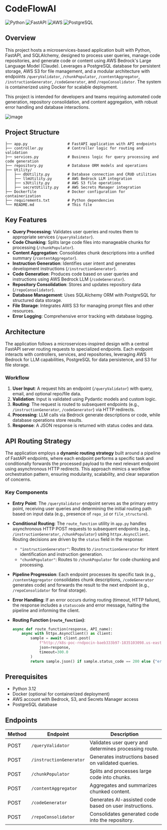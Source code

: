 # CodeFlowAI

![Python](https://img.shields.io/badge/Python-3.12-blue.svg) ![FastAPI](https://img.shields.io/badge/FastAPI-0.115.7-green.svg) ![AWS](https://img.shields.io/badge/AWS-Bedrock%20%7C%20S3-orange.svg) ![PostgreSQL](https://img.shields.io/badge/PostgreSQL-SQLAlchemy-blue.svg)

## Overview

This project hosts a microservices-based application built with Python, FastAPI, and SQLAlchemy, designed to process user queries, manage code repositories, and generate code or content using AWS Bedrock's Large Language Model (Claude). Leverages a PostgreSQL database for persistent storage, AWS S3 for file management, and a modular architecture with endpoints `/queryValidator`, `/chunkPopulator`, `/contentAggregator`, `/instructionGenerator`, `/codeGenerator`, and `/repoConsolidator`. The system is containerized using Docker for scalable deployment.

This project is intended for developers and teams requiring automated code generation, repository consolidation, and content aggregation, with robust error handling and database interactions.

![image](https://github.com/user-attachments/assets/e5ecf7ae-f46a-42a2-a6d7-8cade68351bc)


## Project Structure
```
├── app.py                  # FastAPI application with API endpoints
├── controller.py           # Controller logic for routing and validation
├── services.py             # Business logic for query processing and code generation
├── repository.py           # Database ORM models and operations
├── Utility/
│   ├── dbUtility.py        # Database connection and CRUD utilities
│   ├── llmUtility.py       # AWS Bedrock LLM integration
│   ├── s3Utility.py        # AWS S3 file operations
│   ├── secretUtility.py    # AWS Secrets Manager integration
├── Dockerfile              # Docker configuration for containerization
├── requirements.txt        # Python dependencies
└── README.md               # This file
```


## Key Features

- **Query Processing**: Validates user queries and routes them to appropriate services (`/queryValidator`).
- **Code Chunking**: Splits large code files into manageable chunks for processing (`/chunkPopulator`).
- **Content Aggregation**: Consolidates chunk descriptions into a unified summary (`/contentAggregator`).
- **Instruction Generation**: Identifies user intent and generates development instructions (`/instructionGenerator`).
- **Code Generation**: Produces code based on user queries and instructions using AWS Bedrock LLM (`/codeGenerator`).
- **Repository Consolidation**: Stores and updates repository data (`/repoConsolidator`).
- **Database Management**: Uses SQLAlchemy ORM with PostgreSQL for structured data storage.
- **File Storage**: Integrates AWS S3 for managing prompt files and other resources.
- **Error Logging**: Comprehensive error tracking with database logging.

## Architecture

The application follows a microservices-inspired design with a central FastAPI server routing requests to specialized endpoints. Each endpoint interacts with controllers, services, and repositories, leveraging AWS Bedrock for LLM capabilities, PostgreSQL for data persistence, and S3 for file storage.

### Workflow
1. **User Input**: A request hits an endpoint (`/queryValidator`) with query, email, and optional repo/file data.
2. **Validation**: Input is validated using Pydantic models and custom logic.
3. **Routing**: The request is routed to subsequent endpoints (e.g., `/instructionGenerator`, `/codeGenerator`) via HTTP redirects.
4. **Processing**: LLM calls via Bedrock generate descriptions or code, while database operations store results.
5. **Response**: A JSON response is returned with status codes and data.

## API Routing Strategy

The application employs a **dynamic routing strategy** built around a pipeline of FastAPI endpoints, where each endpoint performs a specific task and conditionally forwards the processed payload to the next relevant endpoint using asynchronous HTTP redirects. This approach mimics a workflow orchestration pattern, ensuring modularity, scalability, and clear separation of concerns.

### Key Components
- **Entry Point**: The `/queryValidator` endpoint serves as the primary entry point, receiving user queries and determining the initial routing path based on input data (e.g., presence of `repo_id` or `file_structure`).
- **Conditional Routing**: The `route_function` utility in `app.py` handles asynchronous HTTP POST requests to subsequent endpoints (e.g., `/instructionGenerator`, `/chunkPopulator`) using `httpx.AsyncClient`. Routing decisions are driven by the `status` field in the response:
  - `"instructionGenerator"`: Routes to `/instructionGenerator` for intent identification and instruction generation.
  - `"chunkPopulator"`: Routes to `/chunkPopulator` for code chunking and processing.
- **Pipeline Progression**: Each endpoint processes its specific task (e.g., `/contentAggregator` consolidates chunk descriptions, `/codeGenerator` generates code) and forwards the result to the next endpoint (e.g., `/repoConsolidator` for final storage).
- **Error Handling**: If an error occurs during routing (timeout, HTTP failure), the response includes a `statuscode` and error message, halting the pipeline and informing the client.

- **Routing Function (`route_function`)**:
  ```python
  async def route_function(response, API_name):
      async with httpx.AsyncClient() as client:
          sample = await client.post(
              f"http://k8s-poc-rndpocin-baeb333b97-1835103098.us-east-1.elb.amazonaws.com:8080/{API_name}",
              json=response,
              timeout=300.0
          )
          return sample.json() if sample.status_code == 200 else {"error": f"API {API_name} failed", "statuscode": sample.status_code}

## Prerequisites
- Python 3.12
- Docker (optional for containerized deployment)
- AWS account with Bedrock, S3, and Secrets Manager access
- PostgreSQL database

## Endpoints

| Method | Endpoint              | Description                                      |
|--------|-----------------------|--------------------------------------------------|
| POST   | `/queryValidator`     | Validates user query and determines processing route. |
| POST   | `/instructionGenerator` | Generates instructions based on validated queries. |
| POST   | `/chunkPopulator`     | Splits and processes large code into chunks.     |
| POST   | `/contentAggregator`  | Aggregates and summarizes chunked content.       |
| POST   | `/codeGenerator`      | Generates AI-assisted code based on user instructions. |
| POST   | `/repoConsolidator`   | Consolidates generated code into the repository. |
